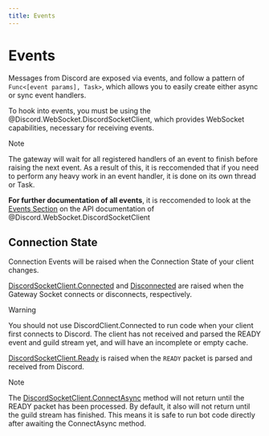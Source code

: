 ```yaml
---
title: Events
---
```


# Events

Messages from Discord are exposed via events, and follow a pattern of `Func<[event params], Task>`, which allows you to easily create either async or sync event handlers.

To hook into events, you must be using the @Discord.WebSocket.DiscordSocketClient, which provides WebSocket capabilities, necessary for receiving events.

>[!NOTE]
>The gateway will wait for all registered handlers of an event to finish before raising the next event. As a result of this, it is reccomended that if you need to perform any heavy work in an event handler, it is done on its own thread or Task.

**For further documentation of all events**, it is reccomended to look at the [Events Section](xref:Discord.WebSocket.DiscordSocketClient#events) on the API documentation of @Discord.WebSocket.DiscordSocketClient

## Connection State

Connection Events will be raised when the Connection State of your client changes.

[DiscordSocketClient.Connected](xref:Discord.WebSocket.DiscordSocketClient#Discord_WebSocket_DiscordSocketClient_Connected) and [Disconnected](Discord_WebSocket_DiscordSocketClient_Disconnected) are raised when the Gateway Socket connects or disconnects, respectively.

>[!WARNING]
>You should not use DiscordClient.Connected to run code when your client first connects to Discord. The client has not received and parsed the READY event and guild stream yet, and will have an incomplete or empty cache.

[DiscordSocketClient.Ready](xref:Discord.WebSocket.DiscordSocketClient#Discord_WebSocket_DiscordSocketClient_Ready) is raised when the `READY` packet is parsed and received from Discord.

>[!NOTE]
>The [DiscordSocketClient.ConnectAsync](xref:Discord.WebSocket.DiscordSocketClient#Discord_WebSocket_DiscordSocketClient_ConnectAsync_System_Boolean_) method will not return until the READY packet has been processed. By default, it also will not return until the guild stream has finished. This means it is safe to run bot code directly after awaiting the ConnectAsync method.